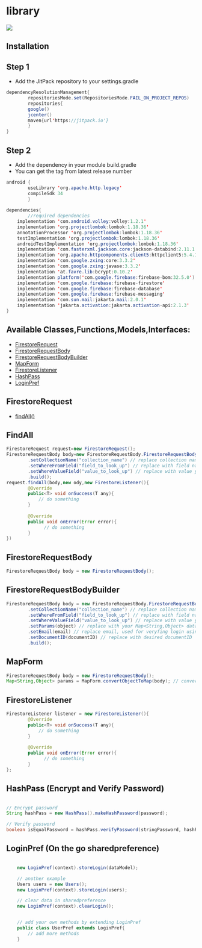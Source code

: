 # library

[![](https://jitpack.io/v/MakMoinee/library.svg)](https://jitpack.io/#MakMoinee/library)

## Installation

## Step 1

- Add the JitPack repository to your settings.gradle

```java
dependencyResolutionManagement{
        repositoriesMode.set(RepositoriesMode.FAIL_ON_PROJECT_REPOS)
        repositories{
        google()
        jcenter()
        maven{url'https://jitpack.io'}
        }
}
```

## Step 2

- Add the dependency in your module build.gradle
- You can get the tag from latest release number

```java
android {
        useLibrary 'org.apache.http.legacy'
        compileSdk 34
        }
        
dependencies{
        //required dependencies
    implementation 'com.android.volley:volley:1.2.1'
    implementation 'org.projectlombok:lombok:1.18.36'
    annotationProcessor 'org.projectlombok:lombok:1.18.36'
    testImplementation 'org.projectlombok:lombok:1.18.36'
    androidTestImplementation 'org.projectlombok:lombok:1.18.36'
    implementation 'com.fasterxml.jackson.core:jackson-databind:2.11.1'
    implementation 'org.apache.httpcomponents.client5:httpclient5:5.4.1'
    implementation 'com.google.zxing:core:3.3.2'
    implementation 'com.google.zxing:javase:3.3.2'
    implementation 'at.favre.lib:bcrypt:0.10.2'
    implementation platform('com.google.firebase:firebase-bom:32.5.0')
    implementation 'com.google.firebase:firebase-firestore'
    implementation 'com.google.firebase:firebase-database'
    implementation 'com.google.firebase:firebase-messaging'
    implementation 'com.sun.mail:jakarta.mail:2.0.1'
    implementation 'jakarta.activation:jakarta.activation-api:2.1.3'
}
```


## Available Classes,Functions,Models,Interfaces:

- [FirestoreRequest](https://github.com/MakMoinee/library/#FirestoreRequest)
- [FirestoreRequestBody](/#FirestoreRequestBody)
- [FirestoreRequestBodyBuilder](/#FirestoreRequestBodyBuilder)
- [MapForm](/#MapForm)
- [FirestoreListener](/#FirestoreListener)
- [HashPass](/#hashpass-encrypt-and-verify-password)
- [LoginPref](/#loginpref-on-the-go-sharedpreference)

## FirestoreRequest
- [findAll()](/#FindAll)


## FindAll
```java
FirestoreRequest request=new FirestoreRequest();
FirestoreRequestBody body=new FirestoreRequestBody.FirestoreRequestBody()
        .setCollectionName("collection_name") // replace collection name
        .setWhereFromField("field_to_look_up") // replace with field name you're looking up
        .setWhereValueField("value_to_look_up") // replace with value you're looking up
        .build();
request.findAll(body,new ody,new FirestoreListener(){
        @Override
        public<T> void onSuccess(T any){
            // do something
        }
        
        @Override
        public void onError(Error error){
              // do something
        }
})
```

## FirestoreRequestBody
```java
FirestoreRequestBody body = new FirestoreRequestBody();
```

## FirestoreRequestBodyBuilder
```java
FirestoreRequestBody body = new FirestoreRequestBody.FirestoreRequestBodyBuilder()
        .setCollectionName("collection_name") // replace collection name
        .setWhereFromField("field_to_look_up") // replace with field name you're looking up
        .setWhereValueField("value_to_look_up") // replace with value you're looking up
        .setParams(object) // replace with your Map<String,Object> data;
        .setEmail(email) // replace email, used for veryfing login using email
        .setDocumentID(documentID) // replace with desired documentID
        .build();
```
## MapForm
```java
FirestoreRequestBody body = new FirestoreRequestBody();
Map<String,Object> params = MapForm.convertObjectToMap(body); // convert data model to Map<String,Object>
```

## FirestoreListener
```java
FirestoreListener listener = new FirestoreListener(){
        @Override
        public<T> void onSuccess(T any){
            // do something
        }
        
        @Override
        public void onError(Error error){
              // do something
        }
};
```

## HashPass (Encrypt and Verify Password)
```java

// Encrypt password
String hashPass = new HashPass().makeHashPassword(password);

// Verify password 
boolean isEqualPassword = hashPass.verifyPassword(stringPassword, hashPassword);

```

## LoginPref (On the go sharedpreference)
```java

    new LoginPref(context).storeLogin(dataModel);

    // another example
    Users users = new Users();
    new LoginPref(context).storeLogin(users);

    // clear data in sharedpreference
    new LoginPref(context).clearLogin();


    // add your own methods by extending LoginPref
    public class UserPref extends LoginPref{
        // add more methods
    }

```



